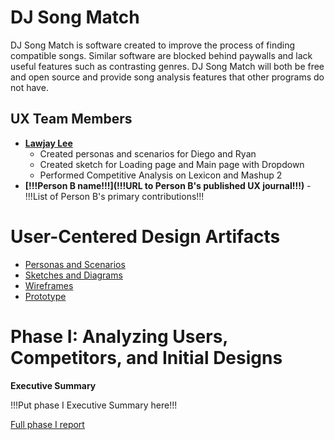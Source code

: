 <!-- !!! NOTE: Delete all parts of this file surrounded by three exclamation marks (including the exclamation marks themselves) and replace them with the appropriate content -- they are only instructions and shouldn't be in your report!!! -->

# DJ Song Match

<!-- !!!Brief introduction to the project and the problem it is intended to solve!!! -->
DJ Song Match is software created to improve the process of finding compatible songs. Similar software are blocked behind paywalls and lack useful features such as contrasting genres. DJ Song Match will both be free and open source and provide song analysis features that other programs do not have.

## UX Team Members

* **[Lawjay Lee](/)**
    - Created personas and scenarios for Diego and Ryan
    - Created sketch for Loading page and Main page with Dropdown
    - Performed Competitive Analysis on Lexicon and Mashup 2
* **[!!!Person B name!!!](!!!URL to Person B's published UX journal!!!)** - !!!List of Person B's primary contributions!!!

# User-Centered Design Artifacts

* [Personas and Scenarios](personas/)
* [Sketches and Diagrams](sketches/)
* [Wireframes](wireframes/)
* [Prototype](#)

# Phase I: Analyzing Users, Competitors, and Initial Designs

**Executive Summary**

!!!Put phase I Executive Summary here!!!

[Full phase I report](phaseI/)

<!-- # Phase II: Refining interaction and designing wireframes -->
<!---->
<!-- **Executive Summary** -->
<!---->
<!-- !!!Put phase II Executive Summary here!!! -->
<!---->
<!-- [Full phase II report](phaseII/) -->
<!---->
<!-- # Phase III: Prototypes and User Testing -->
<!---->
<!-- **Executive Summary** -->
<!---->
<!-- !!!Put phase II Executive Summary here!!! -->
<!---->
<!-- [Full phase III report](phaseIII/) -->
